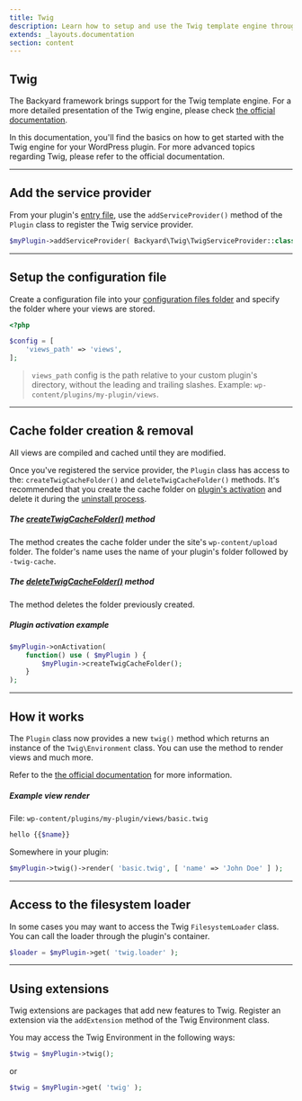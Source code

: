 ```yaml
---
title: Twig
description: Learn how to setup and use the Twig template engine through the Backyard framework for WordPress.
extends: _layouts.documentation
section: content
---
```


## Twig

The Backyard framework brings support for the Twig template engine. For a more detailed presentation of the Twig engine, please check [the official documentation](https://twig.symfony.com/).

In this documentation, you'll find the basics on how to get started with the Twig engine for your WordPress plugin. For more advanced topics regarding Twig, please refer to the official documentation.

<hr>

## Add the service provider

From your plugin's [entry file](/docs/plugin-setup), use the `addServiceProvider()` method of the `Plugin` class to register the Twig service provider.

```php
$myPlugin->addServiceProvider( Backyard\Twig\TwigServiceProvider::class );
```
<hr>

## Setup the configuration file

Create a configuration file into your [configuration files folder](/docs/plugin-setup/) and specify the folder where your views are stored.

```php
<?php

$config = [
	'views_path' => 'views',
];

```

> `views_path` config is the path relative to your custom plugin's directory, without the leading and trailing slashes. Example: `wp-content/plugins/my-plugin/views`.

<hr>

## Cache folder creation & removal

All views are compiled and cached until they are modified.

Once you've registered the service provider, the `Plugin` class has access to the: `createTwigCacheFolder()` and `deleteTwigCacheFolder()` methods. It's recommended that you create the cache folder on [plugin's activation](/docs/plugin-setup/) and delete it during the [uninstall process](https://developer.wordpress.org/plugins/plugin-basics/uninstall-methods/).

##### The <u>createTwigCacheFolder()</u> method

The method creates the cache folder under the site's `wp-content/upload` folder. The folder's name uses the name of your plugin's folder followed by `-twig-cache`.

##### The <u>deleteTwigCacheFolder()</u> method

The method deletes the folder previously created.

##### Plugin activation example
```php
$myPlugin->onActivation(
    function() use ( $myPlugin ) {
        $myPlugin->createTwigCacheFolder();
    }
);
```

<hr>

## How it works

The `Plugin` class now provides a new `twig()` method which returns an instance of the `Twig\Environment` class. You can use the method to render views and much more.

Refer to the [the official documentation](https://twig.symfony.com/) for more information.

##### Example view render

File: `wp-content/plugins/my-plugin/views/basic.twig`

```php
hello {{$name}}
```

Somewhere in your plugin:
```php
$myPlugin->twig()->render( 'basic.twig', [ 'name' => 'John Doe' ] );
```

<hr>

## Access to the filesystem loader

In some cases you may want to access the Twig `FilesystemLoader` class. You can call the loader through the plugin's container.

```php
$loader = $myPlugin->get( 'twig.loader' );
```

<hr>

## Using extensions

Twig extensions are packages that add new features to Twig. Register an extension via the `addExtension` method of the Twig Environment class.

You may access the Twig Environment in the following ways:

```php
$twig = $myPlugin->twig();
```

or

```php
$twig = $myPlugin->get( 'twig' );
```
